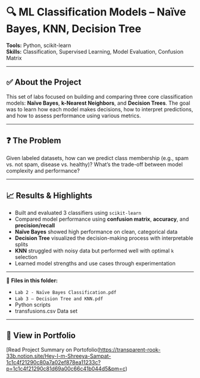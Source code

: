# 🔍 ML Classification Models – Naïve Bayes, KNN, Decision Tree

**Tools:** Python, scikit-learn  
**Skills:** Classification, Supervised Learning, Model Evaluation, Confusion Matrix

---

## ✅ About the Project  
This set of labs focused on building and comparing three core classification models: **Naïve Bayes**, **k-Nearest Neighbors**, and **Decision Trees**. The goal was to learn how each model makes decisions, how to interpret predictions, and how to assess performance using various metrics.

---

## ❓ The Problem  
Given labeled datasets, how can we predict class membership (e.g., spam vs. not spam, disease vs. healthy)? What’s the trade-off between model complexity and performance?

---

## 📈 Results & Highlights  
- Built and evaluated 3 classifiers using `scikit-learn`  
- Compared model performance using **confusion matrix**, **accuracy**, and **precision/recall**  
- **Naïve Bayes** showed high performance on clean, categorical data  
- **Decision Tree** visualized the decision-making process with interpretable splits  
- **KNN** struggled with noisy data but performed well with optimal `k` selection  
- Learned model strengths and use cases through experimentation

---

📎 **Files in this folder:**  
- `Lab 2 - Naïve Bayes Classification.pdf`  
- `Lab 3 – Decision Tree and KNN.pdf`  
- Python scripts
- transfusions.csv Data set

---

## 🔗 View in Portfolio  
[Read Project Summary on Portofolio(https://transparent-rook-33b.notion.site/Hey-I-m-Shreeya-Sampat-1c1c4f21290c80a7a02ef878ea11233c?p=1c1c4f21290c81d69a00c66c41b044d5&pm=c)
